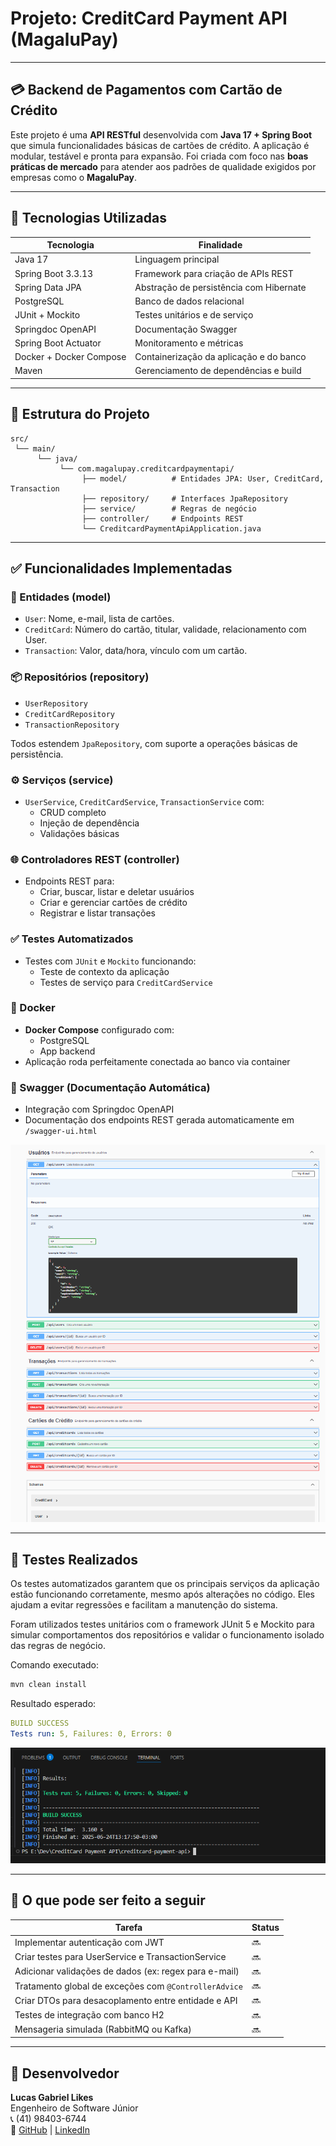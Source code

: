 # Projeto: CreditCard Payment API (MagaluPay)

---

## 💳 Backend de Pagamentos com Cartão de Crédito

Este projeto é uma **API RESTful** desenvolvida com **Java 17 + Spring Boot** que simula funcionalidades básicas de cartões de crédito. A aplicação é modular, testável e pronta para expansão. Foi criada com foco nas **boas práticas de mercado** para atender aos padrões de qualidade exigidos por empresas como o **MagaluPay**.

---

## 🚀 Tecnologias Utilizadas

| Tecnologia               | Finalidade                                    |
|-------------------------|----------------------------------------------|
| Java 17                 | Linguagem principal                           |
| Spring Boot 3.3.13      | Framework para criação de APIs REST           |
| Spring Data JPA         | Abstração de persistência com Hibernate       |
| PostgreSQL              | Banco de dados relacional                      |
| JUnit + Mockito         | Testes unitários e de serviço                  |
| Springdoc OpenAPI       | Documentação Swagger                           |
| Spring Boot Actuator    | Monitoramento e métricas                       |
| Docker + Docker Compose | Containerização da aplicação e do banco       |
| Maven                   | Gerenciamento de dependências e build         |

---

## 🧱 Estrutura do Projeto

```
src/
 └── main/
      └── java/
           └── com.magalupay.creditcardpaymentapi/
                ├── model/          # Entidades JPA: User, CreditCard, Transaction
                ├── repository/     # Interfaces JpaRepository
                ├── service/        # Regras de negócio
                ├── controller/     # Endpoints REST
                └── CreditcardPaymentApiApplication.java
```

---

## ✅ Funcionalidades Implementadas

### 📁 Entidades (model)

- `User`: Nome, e-mail, lista de cartões.
- `CreditCard`: Número do cartão, titular, validade, relacionamento com User.
- `Transaction`: Valor, data/hora, vínculo com um cartão.

### 📦 Repositórios (repository)

- `UserRepository`
- `CreditCardRepository`
- `TransactionRepository`

Todos estendem `JpaRepository`, com suporte a operações básicas de persistência.

### ⚙️ Serviços (service)

- `UserService`, `CreditCardService`, `TransactionService` com:
  - CRUD completo
  - Injeção de dependência
  - Validações básicas

### 🌐 Controladores REST (controller)

- Endpoints REST para:
  - Criar, buscar, listar e deletar usuários
  - Criar e gerenciar cartões de crédito
  - Registrar e listar transações

### ✅ Testes Automatizados

- Testes com `JUnit` e `Mockito` funcionando:
  - Teste de contexto da aplicação
  - Testes de serviço para `CreditCardService`

### 🐳 Docker

- **Docker Compose** configurado com:
  - PostgreSQL
  - App backend
- Aplicação roda perfeitamente conectada ao banco via container

### 📄 Swagger (Documentação Automática)

- Integração com Springdoc OpenAPI
- Documentação dos endpoints REST gerada automaticamente em `/swagger-ui.html`

![Swagger UI](./docs/Swagger.png)

---

## 🧪 Testes Realizados

Os testes automatizados garantem que os principais serviços da aplicação estão funcionando corretamente, mesmo após alterações no código. Eles ajudam a evitar regressões e facilitam a manutenção do sistema.

Foram utilizados testes unitários com o framework JUnit 5 e Mockito para simular comportamentos dos repositórios e validar o funcionamento isolado das regras de negócio.

Comando executado:

```bash
mvn clean install
```

Resultado esperado:

```yaml
BUILD SUCCESS
Tests run: 5, Failures: 0, Errors: 0
```
![Resultado dos Testes](./docs/Testes.png)

---

## 📌 O que pode ser feito a seguir

| Tarefa                              | Status |
|-----------------------------------|--------|
| Implementar autenticação com JWT    | 🔜     |
| Criar testes para UserService e TransactionService | 🔜 |
| Adicionar validações de dados (ex: regex para e-mail) | 🔜 |
| Tratamento global de exceções com `@ControllerAdvice` | 🔜 |
| Criar DTOs para desacoplamento entre entidade e API | 🔜 |
| Testes de integração com banco H2 | 🔜     |
| Mensageria simulada (RabbitMQ ou Kafka) | 🔜   |

---

## 👤 Desenvolvedor

**Lucas Gabriel Likes**  
Engenheiro de Software Júnior  
📞 (41) 98403-6744  
🔗 [GitHub](https://github.com/LucasLikes) | [LinkedIn](https://www.linkedin.com/in/lucas-gabriel-likes-06a2b9182/)

